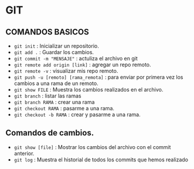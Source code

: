 # GIT 
## COMANDOS BASICOS
- ````git init```` : Inicializar un repositorio.
- ````git add .```` : Guardar los cambios.
- ````git commit -m "MENSAJE"```` : actuliza el archivo en git
- ````git remote add origin [link]```` : agregar un repo remoto.
- ````git remote -v```` : visualizar mis repo remoto.
- ````git push -u [remoto] [rama_remota]```` : para enviar por primera vez los cambios a una rama de un remoto.
- ````git show FILE```` : Muestra los cambios realizados en el archivo.
- ````git branch```` : listar las ramas
- ````git branch RAMA```` : crear una rama
- ````git checkout RAMA```` : pasarme a una rama.
- ````git checkout -b RAMA```` : crear y pasarme a una rama.

## Comandos de cambios.
- ````git show [file]```` : Mostrar los cambios del archivo con el commit anterior.
- ````git log```` : Muestra el historial de todos los commits que hemos realizado

